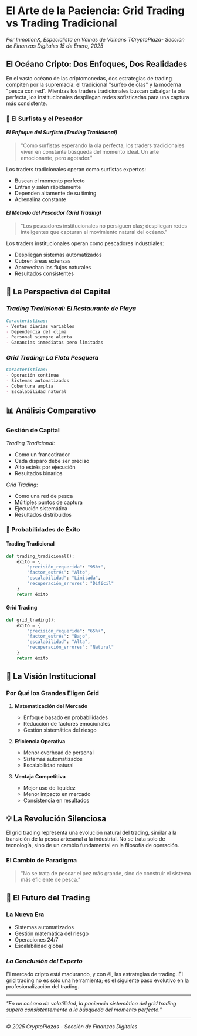 # El Arte de la Paciencia: Grid Trading vs Trading Tradicional
*Por InmotionX, Especialista en Vainas de Vainans*
*TCryptoPlaza- Sección de Finanzas Digitales*
*15 de Enero, 2025*

## El Océano Cripto: Dos Enfoques, Dos Realidades

En el vasto océano de las criptomonedas, dos estrategias de trading compiten por la supremacía: el tradicional "surfeo de olas" y la moderna "pesca con red". Mientras los traders tradicionales buscan cabalgar la ola perfecta, los institucionales despliegan redes sofisticadas para una captura más consistente.

### 🌊 El Surfista y el Pescador

#### *El Enfoque del Surfista (Trading Tradicional)*
> "Como surfistas esperando la ola perfecta, los traders tradicionales viven en constante búsqueda del momento ideal. Un arte emocionante, pero agotador."

Los traders tradicionales operan como surfistas expertos:
- Buscan el momento perfecto
- Entran y salen rápidamente
- Dependen altamente de su timing
- Adrenalina constante

#### *El Método del Pescador (Grid Trading)*
> "Los pescadores institucionales no persiguen olas; despliegan redes inteligentes que capturan el movimiento natural del océano."

Los traders institucionales operan como pescadores industriales:
- Despliegan sistemas automatizados
- Cubren áreas extensas
- Aprovechan los flujos naturales
- Resultados consistentes

## 💼 La Perspectiva del Capital

### *Trading Tradicional: El Restaurante de Playa*
```markdown
Características:
- Ventas diarias variables
- Dependencia del clima
- Personal siempre alerta
- Ganancias inmediatas pero limitadas
```

### *Grid Trading: La Flota Pesquera*
```markdown
Características:
- Operación continua
- Sistemas automatizados
- Cobertura amplia
- Escalabilidad natural
```

## 📊 Análisis Comparativo

### Gestión de Capital
*Trading Tradicional*:
- Como un francotirador
- Cada disparo debe ser preciso
- Alto estrés por ejecución
- Resultados binarios

*Grid Trading*:
- Como una red de pesca
- Múltiples puntos de captura
- Ejecución sistemática
- Resultados distribuidos

### 🎯 Probabilidades de Éxito

#### Trading Tradicional
```python
def trading_tradicional():
    éxito = {
        "precisión_requerida": "95%+",
        "factor_estrés": "Alto",
        "escalabilidad": "Limitada",
        "recuperación_errores": "Difícil"
    }
    return éxito
```

#### Grid Trading
```python
def grid_trading():
    éxito = {
        "precisión_requerida": "65%+",
        "factor_estrés": "Bajo",
        "escalabilidad": "Alta",
        "recuperación_errores": "Natural"
    }
    return éxito
```

## 🏦 La Visión Institucional

### Por Qué los Grandes Eligen Grid
1. **Matematización del Mercado**
   - Enfoque basado en probabilidades
   - Reducción de factores emocionales
   - Gestión sistemática del riesgo

2. **Eficiencia Operativa**
   - Menor overhead de personal
   - Sistemas automatizados
   - Escalabilidad natural

3. **Ventaja Competitiva**
   - Mejor uso de liquidez
   - Menor impacto en mercado
   - Consistencia en resultados

## 💡 La Revolución Silenciosa

El grid trading representa una evolución natural del trading, similar a la transición de la pesca artesanal a la industrial. No se trata solo de tecnología, sino de un cambio fundamental en la filosofía de operación.

### El Cambio de Paradigma
> "No se trata de pescar el pez más grande, sino de construir el sistema más eficiente de pesca."

## 🔮 El Futuro del Trading

### La Nueva Era
- Sistemas automatizados
- Gestión matemática del riesgo
- Operaciones 24/7
- Escalabilidad global

### *La Conclusión del Experto*
El mercado cripto está madurando, y con él, las estrategias de trading. El grid trading no es solo una herramienta; es el siguiente paso evolutivo en la profesionalización del trading.

---

*"En un océano de volatilidad, la paciencia sistemática del grid trading supera consistentemente a la búsqueda del momento perfecto."*

---
*© 2025 CryptoPlazas - Sección de Finanzas Digitales*
